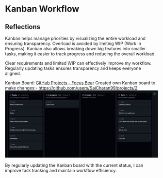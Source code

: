 # Kanban Workflow

## Reflections

Kanban helps manage priorities by visualizing the entire workload and ensuring transparency. Overload is avoided by limiting WIP (Work in Progress). Kanban also allows breaking down big features into smaller tasks, making it easier to track progress and reducing the overall workload.

Clear requirements and limited WIP can effectively improve my workflow. Regularly updating tasks ensures transparency and keeps everyone aligned.

Kanban Board: [GitHub Projects - Focus Bear](https://github.com/orgs/Focus-Bear/projects/5)
Created own Kanban board to make changes:-
https://github.com/users/SaiCharan99/projects/2
![alt text](image.png)


By regularly updating the Kanban board with the current status, I can improve task tracking and maintain workflow efficiency.
